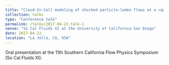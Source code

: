 ```yaml
---
title: "Cloud-In-Cell modeling of shocked particle-laden flows at a <q>SPARSE</q> cost"
collection: talks
type: "Conference talk"
permalink: /talks/2017-04-22-talk-1
venue: "So Cal Fluids XI at the University of California San Diego"
date: 2017-04-22
location: "La Jolla, CA, USA"
---
```


Oral presentation at the 11th Southern California Flow Physics Symposium (So Cal Fluids XI). 
